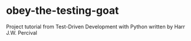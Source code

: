 obey-the-testing-goat
=====================

Project tutorial from Test-Driven Development with Python written by Harr J.W. Percival
